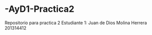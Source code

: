 # -AyD1-Practica2
Repositorio para practica 2
Estudiante 1: Juan de Dios Molina Herrera    201314412
